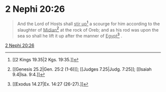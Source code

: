 # 2 Nephi 20:26

> And the Lord of Hosts shall <u>stir up</u>[^a] a scourge for him according to the slaughter of <u>Midian</u>[^b] at the rock of Oreb; and as his rod was upon the sea so shall he lift it up after the manner of <u>Egypt</u>[^c] .

[2 Nephi 20:26](https://www.churchofjesuschrist.org/study/scriptures/bofm/2-ne/20?lang=eng&id=p26#p26)


[^a]: [[2 Kings 19.35|2 Kgs. 19:35.]]
[^b]: [[Genesis 25.2|Gen. 25:2 (1-6)]]; [[Judges 7.25|Judg. 7:25]]; [[Isaiah 9.4|Isa. 9:4.]]
[^c]: [[Exodus 14.27|Ex. 14:27 (26-27).]]
